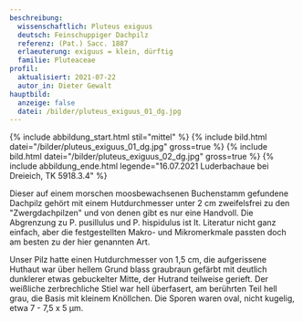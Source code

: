 ```yaml
---
beschreibung:
  wissenschaftlich: Pluteus exiguus
  deutsch: Feinschuppiger Dachpilz
  referenz: (Pat.) Sacc. 1887
  erlaeuterung: exiguus = klein, dürftig
  familie: Pluteaceae
profil:
  aktualisiert: 2021-07-22
  autor_in: Dieter Gewalt
hauptbild:
  anzeige: false
  datei: /bilder/pluteus_exiguus_01_dg.jpg
---
```

{% include abbildung_start.html stil="mittel" %}
{% include bild.html datei="/bilder/pluteus_exiguus_01_dg.jpg" gross=true %}
{% include bild.html datei="/bilder/pluteus_exiguus_02_dg.jpg" gross=true %}
{% include abbildung_ende.html legende="16.07.2021 Luderbachaue bei Dreieich, TK 5918.3.4" %}

Dieser auf einem morschen moosbewachsenen Buchenstamm gefundene Dachpilz gehört mit einem Hutdurchmesser unter 2 cm zweifelsfrei zu den "Zwergdachpilzen" und von denen gibt es nur eine Handvoll. Die Abgrenzung zu P. pusillulus und P. hispidulus ist lt. Literatur nicht ganz einfach, aber die festgestellten Makro- und Mikromerkmale passten doch am besten zu der hier genannten Art.

Unser Pilz hatte einen Hutdurchmesser von 1,5 cm, die aufgerissene Huthaut war über hellem Grund blass graubraun gefärbt mit deutlich dunklerer etwas gebuckelter Mitte, der Hutrand teilweise gerieft. Der weißliche zerbrechliche Stiel war hell überfasert, am berührten Teil hell grau, die Basis mit kleinem Knöllchen.  Die Sporen waren oval, nicht kugelig, etwa 7 - 7,5 x 5 µm.